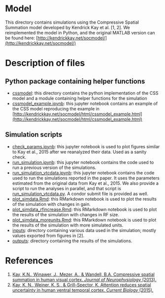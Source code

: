 # Model

This directory contains simulations using the Compressive Spatial
Summation model developed by Kendrick Kay et al. [1, 2]. We reimplemented
the model in Python, and the original MATLAB version can be found here:
[http://kendrickkay.net/socmodel/](http://kendrickkay.net/socmodel/)

# Description of files

## Python package containing helper functions 
- [cssmodel](cssmodel): this directory contains the python
  implementation of the CSS model and a module containing helper
  functions for the simulation
- [cssmodel_example.ipynb](cssmodel_example.ipynb): this jupyter
  notebook contains an example of the CSS model reproducing the example
  in [http://kendrickkay.net/socmodel/html/cssmodel_example.html](http://kendrickkay.net/socmodel/html/cssmodel_example.html)

## Simulation scripts
- [check_params.ipynb](run_simulation.ipynb): this jupyter notebook is
  used to plot figures similar to Kay et al., 2015 after we reanalyzed
their data. Used as a sanity check.
- [run_simulation.ipynb](run_simulation.ipynb): this jupyter notebook
  contains the code used to run a previous version of the simulations. 
- [run_simulation_vtcdata.ipynb](run_simulation_vtcdata.ipynb): this jupyter notebook
  contains the code used to run the simulations reported in the paper.  It uses the parameters estimated from the original data from Kay et al., 2015. We also provide a script to run the analyses in parallel, and that script is [run_simulation_vtcdata.py](run_simulation_vtcdata.py).
A condor submit file is provided as well.
- [plot_simdata.Rmd](plot_simdata.Rmd): this RMarkdown notebook is used
  to plot the results of the simulation with changes in gain.
- [plot_simdata_rfincrease.Rmd](plot_simdata_rfincrease.Rmd): this RMarkdown notebook is used
  to plot the results of the simulation with changes in RF size.
- [plot_simdata_moreunits.Rmd](plot_simdata_moreunits.Rmd): this RMarkdown notebook is used
  to plot the results of the simulation with more simulated units.
- [inputs](inputs): directory containing various data used in the
  simulation; mostly values exported from figures in [2].
- [outputs](outputs): directory containing the results of the
  simulations.


# References

1. [Kay, K.N., Winawer, J., Mezer, A., & Wandell, B.A. Compressive spatial summation in human visual cortex. *Journal of Neurophysiology* (2013).](https://www.ncbi.nlm.nih.gov/pubmed/23615546)
2. [Kay, K. N., Weiner, K. S., & Grill-Spector, K. Attention reduces spatial uncertainty in human ventral temporal cortex. *Current Biology* (2015).](https://www.ncbi.nlm.nih.gov/pubmed/25702580)
